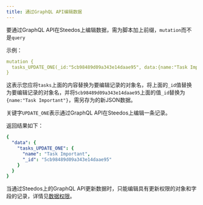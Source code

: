 ```yaml
---
title: 通过GraphQL API编辑数据
---
```

<!-- ### 在graphql界面中编辑数据
- 方法名格式为： {定义的object.name}_UPDATE_ONE
- 接受一个参数
    - _id:String类型
    - data:JSON类型
- 如：
```graphql
mutation {
  organizations_UPDATE_ONE(_id:"5cb98489d09a343e14daae95", data:{name:"财务部"})
}
```

- 结果返回更新后的数据：
```json
{
  "data": {
    "organizations_UPDATE_ONE": {
      "name": "财务部",
      "_id": "5cb98489d09a343e14daae95"
    }
  }
}
``` -->

要通过GraphQL API在Steedos上编辑数据，需为脚本加上前缀，`mutation`而不是`query`

示例：

```yml
mutation {
  tasks_UPDATE_ONE(_id:"5cb98489d09a343e14daae95", data:{name:"Task Important"})
}
```

这表示您应将`tasks`上面的内容替换为要编辑记录的对象名，将上面的`_id`值替换为要编辑记录的对象名，并将`5cb98489d09a343e14daae95`上面的值`_id`替换为`{name:"Task Important"}`，需另存为的新JSON数据。

关键字`UPDATE_ONE`表示通过GraphQL API在Steedos上编辑一条记录。

返回结果如下：

```yml
{
  "data": {
    "tasks_UPDATE_ONE": {
      "name": "Task Important",
      "_id": "5cb98489d09a343e14daae95"
    }
  }
}
```

当通过Steedos上的GraphQL API更新数据时，只能编辑具有更新权限的对象和字段的记录，详情见[数据权限](/developer/api/graphql)。
